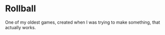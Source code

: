 # Rollball
 One of my oldest games, created when I was trying to make something, that actually works.
